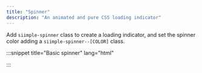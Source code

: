 ```yaml
---
title: "Spinner"
description: "An animated and pure CSS loading indicator"
---
```


Add `siimple-spinner` class to create a loading indicator, and set the spinner color adding a `siimple-spinner--[COLOR]` class. 

:::snippet title="Basic spinner" lang="html"
<div class="siimple--py-3" align="center">
    <div class="siimple-spinner siimple-spinner--primary"></div>
</div>
:::

